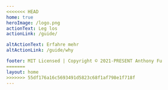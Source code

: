 ```yaml
---
<<<<<<< HEAD
home: true
heroImage: /logo.png
actionText: Leg los
actionLink: /guide/

altActionText: Erfahre mehr
altActionLink: /guide/why

footer: MIT Licensed | Copyright © 2021-PRESENT Anthony Fu
=======
layout: home
>>>>>>> 55df176a16c5693491d5823c68f1af798e1f718f
---
```


<LandingPage />
